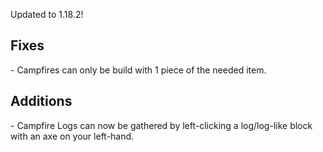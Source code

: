 <p>Updated to 1.18.2!</p>

<h2>Fixes</h2>
<p>- Campfires can only be build with 1 piece of the needed item.</p>

<h2>Additions</h2>
<p>- Campfire Logs can now be gathered by left-clicking a log/log-like block with an axe on your left-hand.</p>
